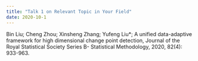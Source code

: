 ```yaml
---
title: "Talk 1 on Relevant Topic in Your Field"
date: 2020-10-1
---
```


Bin Liu; Cheng Zhou; Xinsheng Zhang; Yufeng Liu*; A unified data-adaptive framework for high dimensional change point detection, Journal of the Royal Statistical Society Series B- Statistical Methodology, 2020, 82(4): 933-963. 
